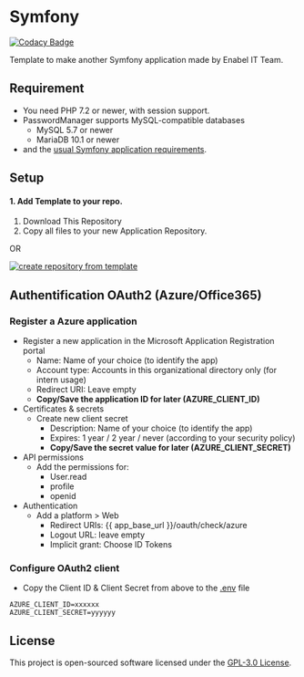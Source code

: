 # Symfony

[![Codacy Badge](https://app.codacy.com/project/badge/Grade/46368121c35c4c3c87a0c7509a38bdfd)](https://www.codacy.com/gh/Enabel/Symfony/dashboard?utm_source=github.com&amp;utm_medium=referral&amp;utm_content=Enabel/Symfony&amp;utm_campaign=Badge_Grade)

Template to make another Symfony application made by Enabel IT Team.

## Requirement
* You need PHP 7.2 or newer, with session support.
* PasswordManager supports MySQL-compatible databases
    * MySQL 5.7 or newer
    * MariaDB 10.1 or newer
* and the [usual Symfony application requirements][1].

## Setup

#### 1. Add Template to your repo.

1. Download This Repository
2. Copy all files to your new Application Repository.

OR

<a href="https://github.com/Enabel/symfony/generate">
<img src="https://user-images.githubusercontent.com/16992394/65464461-20c95880-de5a-11e9-9bf0-fc79d125b99e.png" alt="create repository from template"></a>

## Authentification OAuth2 (Azure/Office365)
### Register a Azure application
* Register a new application in the Microsoft Application Registration portal
  * Name: Name of your choice (to identify the app)
  * Account type: Accounts in this organizational directory only (for intern usage)
  * Redirect URI: Leave empty
  * **Copy/Save the application ID for later (AZURE_CLIENT_ID)**
* Certificates & secrets
  * Create new client secret
    * Description: Name of your choice (to identify the app)
    * Expires: 1 year / 2 year / never (according to your security policy)
    * **Copy/Save the secret value for later (AZURE_CLIENT_SECRET)**
* API permissions
  * Add the permissions for:
    * User.read
    * profile
    * openid
* Authentication
  * Add a platform > Web
    * Redirect URIs: {{ app_base_url }}/oauth/check/azure
    * Logout URL: leave empty
    * Implicit grant: Choose ID Tokens
    
### Configure OAuth2 client
- Copy the Client ID & Client Secret from above to the [.env](.env) file
```dotenv
AZURE_CLIENT_ID=xxxxxx
AZURE_CLIENT_SECRET=yyyyyy
```

## License

This project is open-sourced software licensed under the [GPL-3.0 License](LICENSE).

[1]: https://symfony.com/doc/current/reference/requirements.html